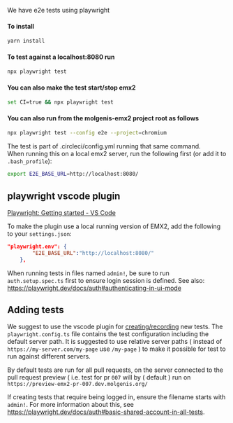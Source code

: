 We have e2e tests using playwright

#### To install
```bash
yarn install
```

#### To test against a localhost:8080 run
```bash
npx playwright test
```

#### You can also make the test start/stop emx2
```bash
set CI=true && npx playwright test
```

#### You can also run from the molgenis-emx2 project root as follows
```bash
npx playwright test --config e2e --project=chromium
```

The test is part of .circleci/config.yml running that same command.  
When running this on a local emx2 server, run the following first (or add it to `.bash_profile`):
```bash
export E2E_BASE_URL=http://localhost:8080/
```

## playwright vscode plugin

[Playwright: Getting started - VS Code](https://playwright.dev/docs/getting-started-vscode)

To make the plugin use a local running version of EMX2, add the following to your `settings.json`:

```json
"playwright.env": {
        "E2E_BASE_URL":"http://localhost:8080/"
    }, 
```

When running tests in files named `admin!`, be sure to run `auth.setup.spec.ts` first to ensure login session is defined. See also: https://playwright.dev/docs/auth#authenticating-in-ui-mode

## Adding tests

We suggest to use the vscode plugin for [creating/recording](https://playwright.dev/docs/codegen) new tests. The `playwright.config.ts` file contains the test configuration including the default server path. It is suggested to use relative server paths ( instead of `https://my-server.com/my-page` use `/my-page` ) to make it possible for test to run against different servers.

By default tests are run for all pull requests, on the server connected to the pull request preview ( i.e. test for pr `007` will  by ( default ) run on `https://preview-emx2-pr-007.dev.molgenis.org/`

If creating tests that require being logged in, ensure the filename starts with `admin!`. For more information about this, see https://playwright.dev/docs/auth#basic-shared-account-in-all-tests.